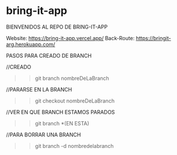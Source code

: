 # bring-it-app


BIENVENIDOS AL REPO DE BRING-IT-APP



Website: https://bring-it-app.vercel.app/
Back-Route: https://bringit-arg.herokuapp.com/



PASOS PARA CREADO DE BRANCH 



//CREADO

>> git branch nombreDeLaBranch




//PARARSE EN LA BRANCH

>> git checkout nombreDeLaBranch




//VER EN QUE BRANCH ESTAMOS PARADOS

>>git branch
*(EN ESTA)


//PARA BORRAR UNA BRANCH 

>> git branch -d nombredelabranch



